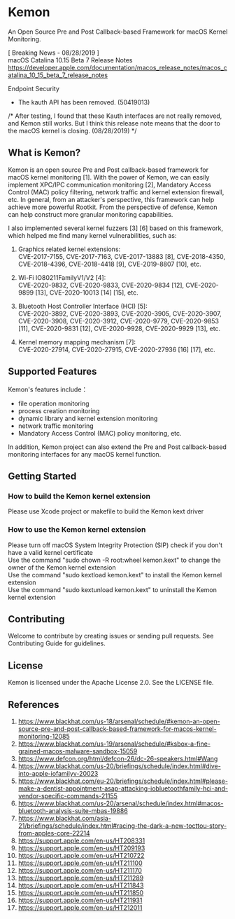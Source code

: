 # Kemon
An Open Source Pre and Post Callback-based Framework for macOS Kernel Monitoring.

[ Breaking News - 08/28/2019 ]  
macOS Catalina 10.15 Beta 7 Release Notes  
https://developer.apple.com/documentation/macos_release_notes/macos_catalina_10_15_beta_7_release_notes

Endpoint Security
 - The kauth API has been removed. (50419013)

/* After testing, I found that these Kauth interfaces are not really removed, and Kemon still works. But I think this release note means that the door to the macOS kernel is closing. (08/28/2019) */

## What is Kemon?
Kemon is an open source Pre and Post callback-based framework for macOS kernel monitoring [1]. With the power of Kemon, we can easily implement XPC/IPC communication monitoring [2], Mandatory Access Control (MAC) policy filtering, network traffic and kernel extension firewall, etc. In general, from an attacker's perspective, this framework can help achieve more powerful Rootkit. From the perspective of defense, Kemon can help construct more granular monitoring capabilities.

I also implemented several kernel fuzzers [3] [6] based on this framework, which helped me find many kernel vulnerabilities, such as:

1. Graphics related kernel extensions:  
CVE-2017-7155, CVE-2017-7163, CVE-2017-13883 [8], CVE-2018-4350, CVE-2018-4396, CVE-2018-4418 [9], CVE-2019-8807 [10], etc.

2. Wi-Fi IO80211FamilyV1/V2 [4]:  
CVE-2020-9832, CVE-2020-9833, CVE-2020-9834 [12], CVE-2020-9899 [13], CVE-2020-10013 [14] [15], etc.

3. Bluetooth Host Controller Interface (HCI) [5]:  
CVE-2020-3892, CVE-2020-3893, CVE-2020-3905, CVE-2020-3907, CVE-2020-3908, CVE-2020-3912, CVE-2020-9779, CVE-2020-9853 [11], CVE-2020-9831 [12], CVE-2020-9928, CVE-2020-9929 [13], etc.

4. Kernel memory mapping mechanism [7]:  
CVE-2020-27914, CVE-2020-27915, CVE-2020-27936 [16] [17], etc.

## Supported Features
Kemon's features include：
- file operation monitoring
- process creation monitoring
- dynamic library and kernel extension monitoring
- network traffic monitoring
- Mandatory Access Control (MAC) policy monitoring, etc.

In addition, Kemon project can also extend the Pre and Post callback-based monitoring interfaces for any macOS kernel function.

## Getting Started
### How to build the Kemon kernel extension
Please use Xcode project or makefile to build the Kemon kext driver

### How to use the Kemon kernel extension
Please turn off macOS System Integrity Protection (SIP) check if you don't have a valid kernel certificate  
Use the command "sudo chown -R root:wheel kemon.kext" to change the owner of the Kemon kernel extension  
Use the command "sudo kextload kemon.kext" to install the Kemon kernel extension  
Use the command "sudo kextunload kemon.kext" to uninstall the Kemon kernel extension


## Contributing
Welcome to contribute by creating issues or sending pull requests. See Contributing Guide for guidelines.

## License
Kemon is licensed under the Apache License 2.0. See the LICENSE file.

## References
1. https://www.blackhat.com/us-18/arsenal/schedule/#kemon-an-open-source-pre-and-post-callback-based-framework-for-macos-kernel-monitoring-12085
2. https://www.blackhat.com/us-19/arsenal/schedule/#ksbox-a-fine-grained-macos-malware-sandbox-15059
3. https://www.defcon.org/html/defcon-26/dc-26-speakers.html#Wang
4. https://www.blackhat.com/us-20/briefings/schedule/index.html#dive-into-apple-iofamilyv-20023
5. https://www.blackhat.com/eu-20/briefings/schedule/index.html#please-make-a-dentist-appointment-asap-attacking-iobluetoothfamily-hci-and-vendor-specific-commands-21155
6. https://www.blackhat.com/us-20/arsenal/schedule/index.html#macos-bluetooth-analysis-suite-mbas-19886
7. https://www.blackhat.com/asia-21/briefings/schedule/index.html#racing-the-dark-a-new-tocttou-story-from-apples-core-22214
8. https://support.apple.com/en-us/HT208331
9. https://support.apple.com/en-us/HT209193
10. https://support.apple.com/en-us/HT210722
11. https://support.apple.com/en-us/HT211100
12. https://support.apple.com/en-us/HT211170
13. https://support.apple.com/en-us/HT211289
14. https://support.apple.com/en-us/HT211843
15. https://support.apple.com/en-us/HT211850
16. https://support.apple.com/en-us/HT211931
17. https://support.apple.com/en-us/HT212011
